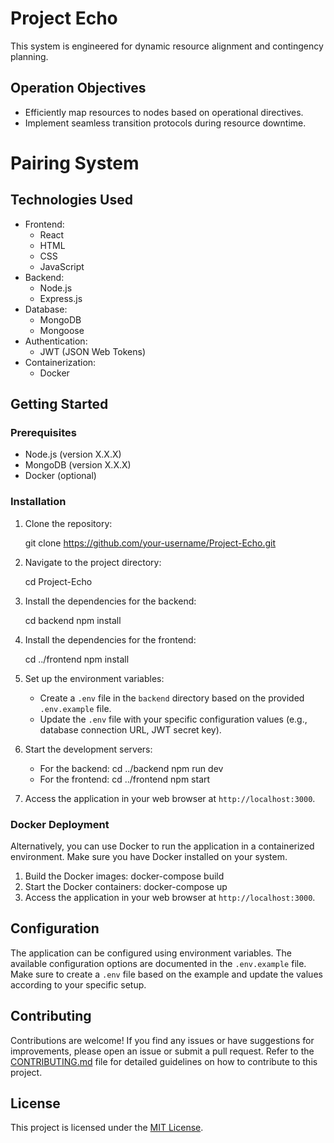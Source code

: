 # Project Echo

This system is engineered for dynamic resource alignment and contingency planning.

## Operation Objectives

- Efficiently map resources to nodes based on operational directives.
- Implement seamless transition protocols during resource downtime.

# Pairing System

## Technologies Used

- Frontend:
  - React
  - HTML
  - CSS
  - JavaScript
- Backend:
  - Node.js
  - Express.js
- Database:
  - MongoDB
  - Mongoose
- Authentication:
  - JWT (JSON Web Tokens)
- Containerization:
  - Docker

## Getting Started

### Prerequisites

- Node.js (version X.X.X)
- MongoDB (version X.X.X)
- Docker (optional)

### Installation

1. Clone the repository:

   git clone https://github.com/your-username/Project-Echo.git

2. Navigate to the project directory:

   cd Project-Echo

3. Install the dependencies for the backend:

   cd backend
   npm install

4. Install the dependencies for the frontend:

   cd ../frontend
   npm install

5. Set up the environment variables:
   - Create a `.env` file in the `backend` directory based on the provided `.env.example` file.
   - Update the `.env` file with your specific configuration values (e.g., database connection URL, JWT secret key).

6. Start the development servers:
   - For the backend:
     cd ../backend
     npm run dev
   - For the frontend:
     cd ../frontend
     npm start

7. Access the application in your web browser at `http://localhost:3000`.

### Docker Deployment

Alternatively, you can use Docker to run the application in a containerized environment. Make sure you have Docker installed on your system.

1. Build the Docker images:
   docker-compose build
2. Start the Docker containers:
   docker-compose up
3. Access the application in your web browser at `http://localhost:3000`.

## Configuration

The application can be configured using environment variables. The available configuration options are documented in the `.env.example` file. Make sure to create a `.env` file based on the example and update the values according to your specific setup.

## Contributing

Contributions are welcome! If you find any issues or have suggestions for improvements, please open an issue or submit a pull request. Refer to the [CONTRIBUTING.md](CONTRIBUTING.md) file for detailed guidelines on how to contribute to this project.

## License

This project is licensed under the [MIT License](LICENSE).
